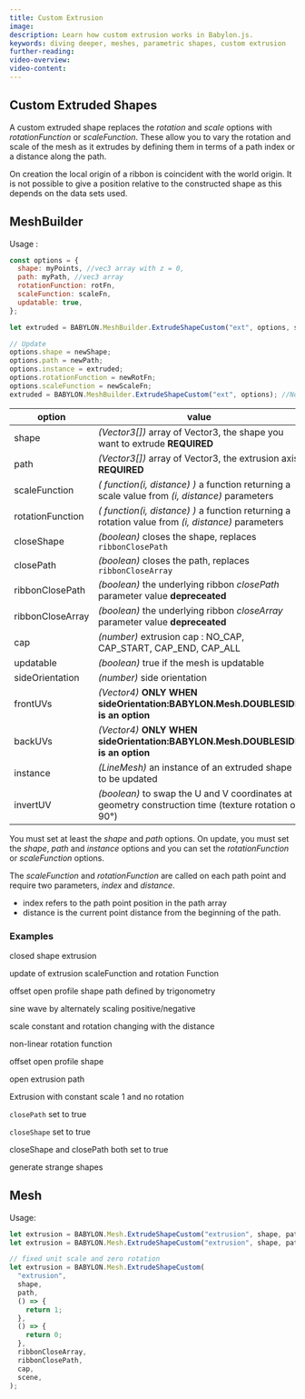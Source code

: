 ```yaml
---
title: Custom Extrusion
image:
description: Learn how custom extrusion works in Babylon.js.
keywords: diving deeper, meshes, parametric shapes, custom extrusion
further-reading:
video-overview:
video-content:
---
```


## Custom Extruded Shapes

A custom extruded shape replaces the _rotation_ and _scale_ options with _rotationFunction_ or _scaleFunction_. These allow you to vary the rotation and scale of the mesh as it extrudes by defining them in terms of a path index or a distance along the path.

On creation the local origin of a ribbon is coincident with the world origin. It is not possible to give a position relative to the constructed shape as this depends on the data sets used.

## MeshBuilder

Usage :

```javascript
const options = {
  shape: myPoints, //vec3 array with z = 0,
  path: myPath, //vec3 array
  rotationFunction: rotFn,
  scaleFunction: scaleFn,
  updatable: true,
};

let extruded = BABYLON.MeshBuilder.ExtrudeShapeCustom("ext", options, scene); //scene is optional and defaults to the current scene

// Update
options.shape = newShape;
options.path = newPath;
options.instance = extruded;
options.rotationFunction = newRotFn;
options.scaleFunction = newScaleFn;
extruded = BABYLON.MeshBuilder.ExtrudeShapeCustom("ext", options); //No scene parameter when using instance
```

| option           | value                                                                                               | default value     |
| ---------------- | --------------------------------------------------------------------------------------------------- | ----------------- |
| shape            | _(Vector3[])_ array of Vector3, the shape you want to extrude **REQUIRED**                          |                   |
| path             | _(Vector3[])_ array of Vector3, the extrusion axis **REQUIRED**                                     |                   |
| scaleFunction    | _( function(i, distance) )_ a function returning a scale value from _(i, distance)_ parameters      | \{return 1;\}     |
| rotationFunction | _( function(i, distance) )_ a function returning a rotation value from _(i, distance)_ parameters   | \{return 0;\}     |
| closeShape       | _(boolean)_ closes the shape, replaces `ribbonClosePath`                                            | false             |
| closePath        | _(boolean)_ closes the path, replaces `ribbonCloseArray`                                            | false             |
| ribbonClosePath  | _(boolean)_ the underlying ribbon _closePath_ parameter value **depreceated**                       | false             |
| ribbonCloseArray | _(boolean)_ the underlying ribbon _closeArray_ parameter value **depreceated**                      | false             |
| cap              | _(number)_ extrusion cap : NO_CAP, CAP_START, CAP_END, CAP_ALL                                      | NO_CAP            |
| updatable        | _(boolean)_ true if the mesh is updatable                                                           | false             |
| sideOrientation  | _(number)_ side orientation                                                                         | DEFAULTSIDE       |
| frontUVs         | _(Vector4)_ **ONLY WHEN sideOrientation:BABYLON.Mesh.DOUBLESIDE is an option**                      | Vector4(0,0, 1,1) |
| backUVs          | _(Vector4)_ **ONLY WHEN sideOrientation:BABYLON.Mesh.DOUBLESIDE is an option**                      | Vector4(0,0, 1,1) |
| instance         | _(LineMesh)_ an instance of an extruded shape to be updated                                         | null              |
| invertUV         | _(boolean)_ to swap the U and V coordinates at geometry construction time (texture rotation of 90°) | false             |

You must set at least the _shape_ and _path_ options. On update, you must set the _shape_, _path_ and _instance_ options and you can set the _rotationFunction_ or _scaleFunction_ options.

The _scaleFunction_ and _rotationFunction_ are called on each path point and require two parameters, _index_ and _distance_.

- index refers to the path point position in the path array
- distance is the current point distance from the beginning of the path.

### Examples

<Playground id="#ZMKN5T#111" title="Closed Shape Extrusion" description="Closed shape extrusion."/>

closed shape extrusion

<Playground id="#ZMKN5T#112" title="Updatable Extrusion" description="Updatable extrusion."/>

update of extrusion scaleFunction and rotation Function

 <Playground id="#ZMKN5T#3" title="Offset Using Trigonometry" description="Offset open profile shape path defined by trigonometry."/>

offset open profile shape path defined by trigonometry

<Playground id="#ZMKN5T#4" title="Sine Wave" description="Sine wave by alternately scaling positive/negative."/>

sine wave by alternately scaling positive/negative

<Playground id="#ZMKN5T#5" title="Rotation Evolving With The Distance" description="Rrotation evolving with the distance."/>

scale constant and rotation changing with the distance

<Playground id="#ZMKN5T#6" title="Non-Linear Rotation Function" description="Non-linear rotation function."/>

non-linear rotation function

<Playground id="#RF9W9#20" title="Offset Open Profile Shape" description="Simple example of offset open profile shape."/>

offset open profile shape

<Playground id="#RF9W9#21" title="Open Extrusion path" description="Simple example of open extrusion path."/>

open extrusion path

<Playground id="#RF9W9#43" title="Extrusion With Constant Scale" description="Simple example of extrusion with constant scale 1 and no rotation."/>

Extrusion with constant scale 1 and no rotation

<Playground id="#ZMKN5T#113" title="Custom Extrusion With path closed" description="Simple example of custom extrusion with path closed."/>

`closePath` set to true

<Playground id="#ZMKN5T#114" title="Custom Extrusion With shape closed" description="Simple example of custom extrusion with shape closed."/>

`closeShape` set to true

<Playground id="#ZMKN5T#115" title="Closed Shape and Path" description="Closed shape and path."/>

closeShape and closePath both set to true

<Playground id="#ZMKN5T#116" title="Strange Shapes With Custom Extrusion" description="Generating some strange shapes with custom extrusion."/>

generate strange shapes

## Mesh

Usage:

```javascript
let extrusion = BABYLON.Mesh.ExtrudeShapeCustom("extrusion", shape, path, scaleFunction, rotateFunction, ribbonCloseArray, ribbonClosePath, cap, scene);
let extrusion = BABYLON.Mesh.ExtrudeShapeCustom("extrusion", shape, path, scaleFunction, rotateFunction, ribbonCloseArray, ribbonClosePath, cap, scene, updatable, sideOrientation, instance); //optional parameters after scene

// fixed unit scale and zero rotation
let extrusion = BABYLON.Mesh.ExtrudeShapeCustom(
  "extrusion",
  shape,
  path,
  () => {
    return 1;
  },
  () => {
    return 0;
  },
  ribbonCloseArray,
  ribbonClosePath,
  cap,
  scene,
);
```
